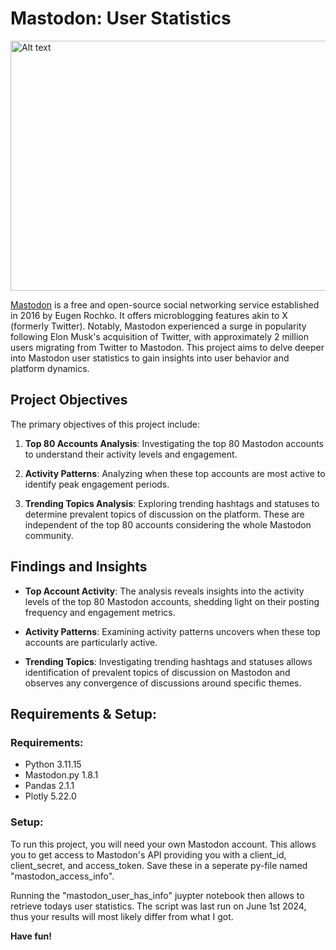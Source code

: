 # Mastodon: User Statistics

<img src="mastdon_icon.png" alt="Alt text" width="600" height="400" />


[Mastodon](https://joinmastodon.org/) is a free and open-source social networking service established in 2016 by Eugen Rochko. It offers microblogging features akin to X (formerly Twitter). Notably, Mastodon experienced a surge in popularity following Elon Musk's acquisition of Twitter, with approximately 2 million users migrating from Twitter to Mastodon. This project aims to delve deeper into Mastodon user statistics to gain insights into user behavior and platform dynamics.

## Project Objectives

The primary objectives of this project include:

1. **Top 80 Accounts Analysis**: Investigating the top 80 Mastodon accounts to understand their activity levels and engagement.
   
2. **Activity Patterns**: Analyzing when these top accounts are most active to identify peak engagement periods.
   
3. **Trending Topics Analysis**: Exploring trending hashtags and statuses to determine prevalent topics of discussion on the platform. These are independent of the top 80 accounts considering the whole Mastodon community.

## Findings and Insights

- **Top Account Activity**: The analysis reveals insights into the activity levels of the top 80 Mastodon accounts, shedding light on their posting frequency and engagement metrics.
  
- **Activity Patterns**: Examining activity patterns uncovers when these top accounts are particularly active.
  
- **Trending Topics**: Investigating trending hashtags and statuses allows identification of prevalent topics of discussion on Mastodon and observes any convergence of discussions around specific themes.

## Requirements & Setup:
### Requirements:
- Python 3.11.15
- Mastodon.py 1.8.1
- Pandas 2.1.1
- Plotly 5.22.0

### Setup:
To run this project, you will need your own Mastodon account. This allows you to get access to Mastodon's API providing you with a client_id, client_secret, and access_token. Save these in a seperate py-file named "mastodon_access_info". 

Running the "mastodon_user_has_info" juypter notebook then allows to retrieve todays user statistics. The script was last run on June 1st 2024, thus your results will most likely differ from what I got.

**Have fun!**
